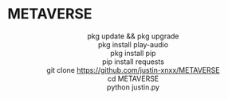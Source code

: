 # METAVERSE


<div align="center" width="50">

pkg update && pkg upgrade             
pkg install play-audio         
pkg install pip        
pip install requests       
git clone https://github.com/justin-xnxx/METAVERSE         
cd METAVERSE        
python justin.py           
</div>


